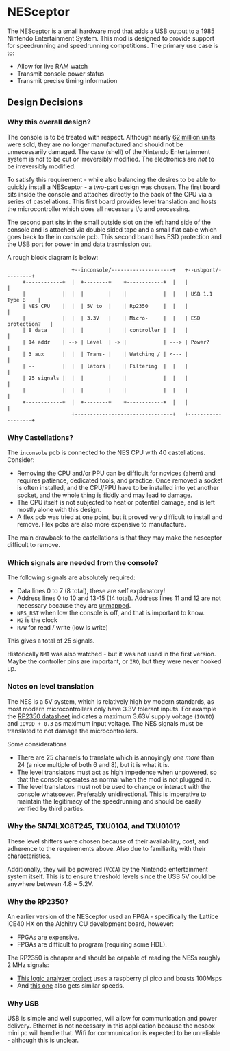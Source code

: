 NESceptor
=========

The NESceptor is a small hardware mod that adds a USB output to a 1985 Nintendo Entertainment System.
This mod is designed to provide support for speedrunning and speedrunning competitions.
The primary use case is to:

 - Allow for live RAM watch
 - Transmit console power status
 - Transmit precise timing information

Design Decisions
----------------

### Why this overall design?

The console is to be treated with respect.
Although nearly [62 million units](https://en.wikipedia.org/wiki/Nintendo_Entertainment_System) were sold, they are no longer manufactured and should not be unnecessarily damaged.
The case (shell) of the Nintendo Entertainment system is _not_ to be cut or irreversibly modified.
The electronics are _not_ to be irreversibly modified.

To satisfy this requirement - while also balancing the desires to be able to quickly install a NESceptor - a two-part design was chosen.
The first board sits inside the console and attaches directly to the back of the CPU via a series of castellations.
This first board provides level translation and hosts the microcontroller which does all necessary i/o and processing.

The second part sits in the small outside slot on the left hand side of the console and is attached via double sided tape and a small flat cable which goes back to the in console pcb.
This second board has ESD protection and the USB port for power in and data trasmission out.

A rough block diagram is below:

```
                     +--inconsole/--------------------+   +--usbport/---------+
     +------------+  |  +--------+    +------------+  |   |                   |
     |            |  |  |        |    |            |  |   | USB 1.1 Type B    |
     | NES CPU    |  |  | 5V to  |    | Rp2350     |  |   |                   |
     |            |  |  | 3.3V   |    | Micro-     |  |   | ESD protection?   |
     | 8 data     |  |  |        |    | controller |  |   |                   |
     | 14 addr    | --> | Level  | -> |            | ---> | Power?            |
     | 3 aux      |  |  | Trans- |    | Watching / | <--- |                   |
     | --         |  |  | lators |    | Filtering  |  |   |                   |
     | 25 signals |  |  |        |    |            |  |   |                   |
     |            |  |  |        |    |            |  |   |                   |
     +------------+  |  +--------+    +------------+  |   |                   |
                     +--------------------------------+   +-------------------+ 
```

### Why Castellations?

The `inconsole` pcb is connected to the NES CPU with 40 castellations.
Consider:

- Removing the CPU and/or PPU can be difficult for novices (ahem) and requires patience, dedicated tools, and practice.
  Once removed a socket is often installed, and the CPU/PPU have to be installed into yet another socket, and the whole thing is fiddly and may lead to damage.
- The CPU itself is not subjected to heat or potential damage, and is left mostly alone with this design.
- A flex pcb was tried at one point, but it proved very difficult to install and remove.
  Flex pcbs are also more expensive to manufacture.

The main drawback to the castellations is that they may make the nesceptor difficult to remove.

### Which signals are needed from the console?

The following signals are absolutely required:

- Data lines 0 to 7 (8 total), these are self explanatory!
- Address lines 0 to 10 and 13-15 (14 total). Address lines 11 and 12 are not necessary because they are [unmapped](https://www.nesdev.org/wiki/CPU_memory_map).
- `NES_RST` when low the console is off, and that is important to know.
- `M2` is the clock
- `R/W` for read / write (low is write) 

This gives a total of 25 signals.

Historically `NMI` was also watched - but it was not used in the first version.
Maybe the controller pins are important, or `IRQ`, but they were never hooked up.

### Notes on level translation

The NES is a 5V system, which is relatively high by modern standards, as most modern microcontrollers only have 3.3V tolerant inputs.
For example the [RP2350 datasheet](https://datasheets.raspberrypi.com/rp2350/rp2350-datasheet.pdf) indicates a maximum 3.63V supply voltage (`IOVDD`) and `IOVDD + 0.3` as maximum input voltage.
The NES signals must be translated to not damage the microcontrollers.

Some considerations

- There are 25 channels to translate which is annoyingly _one more_ than 24 (a nice multiple of both 6 and 8), but it is what it is.
- The level translators must act as high impedence when unpowered, so that the console operates as normal when the mod is not plugged in.
- The level translators must not be used to change or interact with the console whatsoever.
  Preferably unidirectional.
  This is imperative to maintain the legitimacy of the speedrunning and should be easily verified by third parties.

### Why the SN74LXC8T245, TXU0104, and TXU0101?

These level shifters were chosen because of their availability, cost, and adherence to the requirements above.
Also due to familiarity with their characteristics.

Additionally, they will be powered (`VCCA`) by the Nintendo entertainment system itself.
This is to ensure threshold levels since the USB 5V could be anywhere between 4.8 ~ 5.2V.

### Why the RP2350?

An earlier version of the NESceptor used an FPGA - specifically the Lattice iCE40 HX on the Alchitry CU development board, however:

- FPGAs are expensive.
- FPGAs are difficult to program (requiring some HDL).

The RP2350 is cheaper and should be capable of reading the NESs roughly 2 MHz signals:

- [This logic analyzer project](https://github.com/gusmanb/logicanalyzer/tree/master) uses a raspberry pi pico and boasts 100Msps
- And [this one](https://github.com/dotcypress/ula) also gets similar speeds.

### Why USB

USB is simple and well supported, will allow for communication and power delivery.
Ethernet is not necessary in this application because the nesbox mini pc will handle that.
Wifi for communication is expected to be unreliable - although this is unclear.

